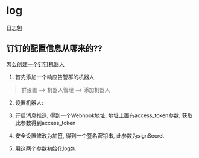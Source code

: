 # log

日志包


## 钉钉的配置信息从哪来的??

[怎么创建一个钉钉机器人](https://open.dingtalk.com/document/robots/custom-robot-access)
1. 首先添加一个响应告警群的机器人
 
 > 群设置 --> 机器人管理 --> 添加机器人

2. 设置机器人:
  1. 开启消息推送, 得到一个Webhook地址, 地址上面有access_token参数, 获取此参数得到access_token
  2. 安全设置修改为加签, 得到一个签名密钥串, 此参数为signSecret

3. 用这两个参数初始化log包

